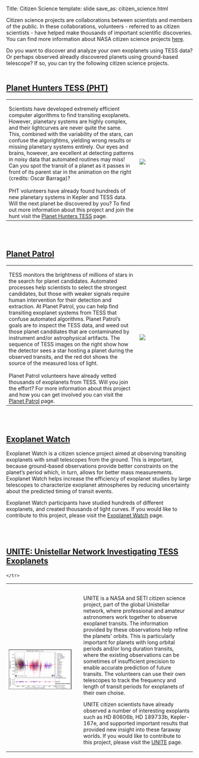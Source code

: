 Title: Citizen Science
template: slide
save_as: citizen_science.html

Citizen science projects are collaborations between scientists and members of the public. In these collaborations, volunteers - referred to as citizen scientists - have helped make thousands of important scientific discoveries. You can find more information about NASA citizen science projects <a href = "https://science.nasa.gov/citizen-science/" target = "_blank"> here</a>. 

Do you want to discover and analyze your own exoplanets using TESS data? Or perhaps observed alreadly discovered planets using ground-based telescope? If so, you can try the following citizen science projects. 
<br></br>

<section>
  <h2> <a href="https://www.zooniverse.org/projects/nora-dot-eisner/planet-hunters-tess" target="_blank">Planet Hunters TESS (PHT)</a> </h2>
  <table>
    <tr>
      <th colspan="2" style="font-size: 28px;"></th>
    </tr>
    <tr>
      <td width="70%">
        Scientists have developed extremely efficient computer algorithms to find transiting exoplanets. However, planetary systems are highly complex, and their lightcurves are never quite the same. This, combined with the variability of the stars, can confuse the algorightms, yielding wrong results or missing planetary systems entirely. Our eyes and brains, however, are excellent at detecting patterns in noisy data that automated routines may miss! Can you spot the transit of a planet as it passes in front of its parent star in the animation on the right (credits: Oscar Barraga)?
        <br></br>
        PHT volunteers have already found hundreds of new planetary systems in Kepler and TESS data. Will the next planet be discovered by you? To find out more information about this project and join the hunt visit the <a href="https://www.zooniverse.org/projects/nora-dot-eisner/planet-hunters-tess" target="_blank">Planet Hunters TESS</a> page.
      </td>
      <td width="70%"><img src="https://heasarc.gsfc.nasa.gov/docs/tess/images/transit.gif"></img></td>
    </tr>
  </table>
</section>

<br></br>

<section>
  <h2> <a href="https://www.zooniverse.org/projects/marckuchner/planet-patrol/" target="_blank">Planet Patrol</a> </h2>
  <table>
    <tr>
      <th colspan="2" style="font-size: 28px;"></th>
    </tr>
    <tr>
      <td width="70%">
        TESS monitors the brightness of millions of stars in the search for planet candidates. Automated processes help scientists to select the strongest candidates, but those with weaker signals require human intervention for their detection and extraction. At Planet Patrol, you can help find transiting exoplanet systems from TESS that confuse automated algorithms. Planet Patrol’s goals are to inspect the TESS data, and weed out those planet canddiates that are contaminated by instrument and/or astrophysical artifacts. The sequence of TESS images on the right show how the detector sees a star hosting a planet during the observed transits, and the red dot shows the source of the measured loss of light. 
        <br></br>
        Planet Patrol volunteers have already vetted thousands of exoplanets from TESS. Will you join the effort? For more information about this project and how you can get involved you can visit the <a href="https://www.zooniverse.org/projects/marckuchner/planet-patrol/" target="_blank">Planet Patrol</a> page.
      </td>
      <td width="30%"><img src="https://heasarc.gsfc.nasa.gov/docs/tess/images/transit2.gif" style="width: 80%; "></img></td>
    </tr>
  </table>
</section>


<br></br>

<section>
  <h2><a href = "https://exoplanets.nasa.gov/exoplanet-watch/about-exoplanet-watch/overview/" target="_blank">Exoplanet Watch</a></h2>

  Exoplanet Watch is a citizen science project aimed at observing transiting exoplanets with small telescopes from the ground. This is important, because ground-based observations provide better constraints on the planet’s period which, in turn, allows for better mass measurements. Exoplanet Watch helps increase the efficiency of exoplanet studies by large telescopes to characterize exoplanet atmospheres by reducing uncertainty about the predicted timing of transit events. 
  
  Exoplanet Watch participants have studied hundreds of different exoplanets, and created thousands of light curves. If you would like to contribute to this project, please visit the <a href = "https://exoplanets.nasa.gov/exoplanet-watch/about-exoplanet-watch/overview/" target="_blank">Exoplanet Watch</a> page.

  <br></br>

</section>

<section>

  <h2><a href = "https://science.unistellar.com/exoplanets/unite/" target="_blank">UNITE: Unistellar Network Investigating TESS Exoplanets</a></h2>

  <table>
    <tr>
      <th colspan="2" style="font-size: 28px;"></th>
    </tr>
    <tr>
      <td width="40%"><img src="images/pages/unite_example.png" style="width: 90%; "></img></td>
      <td width="60%">
        <p>UNITE is a NASA and SETI citizen science project, part of the global Unistellar network, where professional and amateur astronomers work together to observe exoplanet transits. The information provided by these observations help refine the planets' orbits. This is particularly important for planets with long orbital periods and/or long duration transits, where the existing observations can be sometimes of insufficient precision to enable accurate prediction of future transits. The volunteers can use their own telescopes to track the frequency and length of transit periods for exoplanets of their own choise.</p>
        <p>UNITE citizen scientists have already observed a number of interesting exoplants such as HD 80606b, HD 189733b, Kepler-167e, and supported important results that provided new insight into these faraway worlds. If you would like to contribute to this project, please visit the <a href = "https://science.unistellar.com/exoplanets/tutorial/" target="_blank">UNITE</a> page.</p>
      </td>

    </tr>
  </table>


</section>